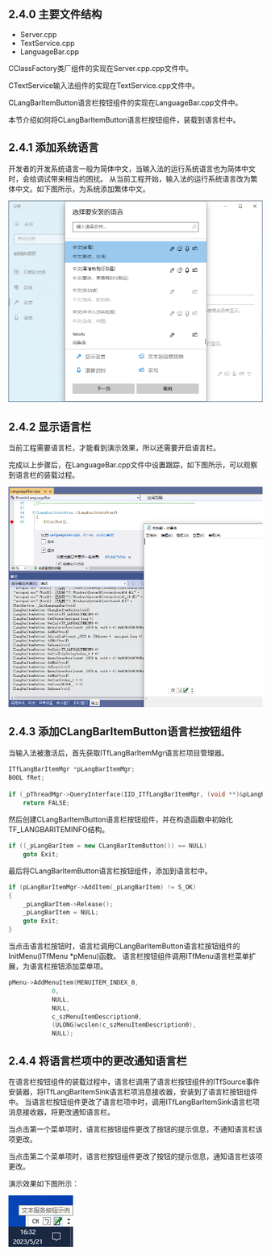 ## 2.4.0 主要文件结构

- Server.cpp
- TextService.cpp
- LanguageBar.cpp

CClassFactory类厂组件的实现在Server.cpp.cpp文件中。

CTextService输入法组件的实现在TextService.cpp文件中。

CLangBarItemButton语言栏按钮组件的实现在LanguageBar.cpp文件中。

本节介绍如何将CLangBarItemButton语言栏按钮组件，装载到语言栏中。

## 2.4.1 添加系统语言

开发者的开发系统语言一般为简体中文，当输入法的运行系统语言也为简体中文时，会给调试带来相当的困扰。
从当前工程开始，输入法的运行系统语言改为繁体中文。如下图所示，为系统添加繁体中文。

![Language](img/Language.png)

## 2.4.2 显示语言栏

当前工程需要语言栏，才能看到演示效果，所以还需要开启语言栏。

完成以上步骤后，在LanguageBar.cpp文件中设置跟踪，如下图所示，可以观察到语言栏的装载过程。

![LanguageBar](img/LanguageBar.png)

## 2.4.3 添加CLangBarItemButton语言栏按钮组件

当输入法被激活后，首先获取ITfLangBarItemMgr语言栏项目管理器。

```C++
ITfLangBarItemMgr *pLangBarItemMgr;
BOOL fRet;

if (_pThreadMgr->QueryInterface(IID_ITfLangBarItemMgr, (void **)&pLangBarItemMgr) != S_OK)
	return FALSE;
```

然后创建CLangBarItemButton语言栏按钮组件，并在构造函数中初始化TF_LANGBARITEMINFO结构。

```C++
if ((_pLangBarItem = new CLangBarItemButton()) == NULL)
	goto Exit;
```

最后将CLangBarItemButton语言栏按钮组件，添加到语言栏中。

```C++
if (pLangBarItemMgr->AddItem(_pLangBarItem) != S_OK)
{
	_pLangBarItem->Release();
	_pLangBarItem = NULL;
	goto Exit;
}
```

当点击语言栏按钮时，语言栏调用CLangBarItemButton语言栏按钮组件的InitMenu(ITfMenu *pMenu)函数。
语言栏按钮组件调用ITfMenu语言栏菜单扩展，为语言栏按钮添加菜单项。

```C++
pMenu->AddMenuItem(MENUITEM_INDEX_0,
			0, 
			NULL, 
			NULL, 
			c_szMenuItemDescription0, 
			(ULONG)wcslen(c_szMenuItemDescription0), 
			NULL);
```

## 2.4.4 将语言栏项中的更改通知语言栏

在语言栏按钮组件的装载过程中，语言栏调用了语言栏按钮组件的ITfSource事件安装器，将ITfLangBarItemSink语言栏项消息接收器，安装到了语言栏按钮组件中。
当语言栏按钮组件更改了语言栏项中时，调用ITfLangBarItemSink语言栏项消息接收器，将更改通知语言栏。

当点击第一个菜单项时，语言栏按钮组件更改了按钮的提示信息，不通知语言栏该项更改。

当点击第二个菜单项时，语言栏按钮组件更改了按钮的提示信息，通知语言栏该项更改。

演示效果如下图所示：

![Update](img/Update.png)